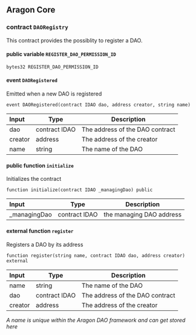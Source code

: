 ## Aragon Core

###  contract `DAORegistry`

This contract provides the possiblity to register a DAO.

#### public variable `REGISTER_DAO_PERMISSION_ID`

```solidity
bytes32 REGISTER_DAO_PERMISSION_ID 
```

####  event `DAORegistered`

Emitted when a new DAO is registered

```solidity
event DAORegistered(contract IDAO dao, address creator, string name) 
```

| Input | Type | Description |
|:----- | ---- | ----------- |
| dao | contract IDAO | The address of the DAO contract |
| creator | address | The address of the creator |
| name | string | The name of the DAO |

#### public function `initialize`

Initializes the contract

```solidity
function initialize(contract IDAO _managingDao) public 
```

| Input | Type | Description |
|:----- | ---- | ----------- |
| _managingDao | contract IDAO | the managing DAO address |

#### external function `register`

Registers a DAO by its address

```solidity
function register(string name, contract IDAO dao, address creator) external 
```

| Input | Type | Description |
|:----- | ---- | ----------- |
| name | string | The name of the DAO |
| dao | contract IDAO | The address of the DAO contract |
| creator | address | The address of the creator |

*A name is unique within the Aragon DAO framework and can get stored here*

